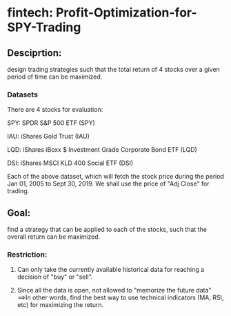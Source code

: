# fintech: Profit-Optimization-for-SPY-Trading
## Desciprtion:
design trading strategies such that the total return of 4 stocks over a given period of time can be maximized.

### Datasets
There are 4 stocks for evaluation:

SPY: SPDR S&P 500 ETF (SPY)

IAU: iShares Gold Trust (IAU)

LQD: iShares iBoxx $ Investment Grade Corporate Bond ETF (LQD)

DSI: iShares MSCI KLD 400 Social ETF (DSI)

Each of the above dataset, which will fetch the stock price during the period Jan 01, 2005 to Sept 30, 2019.
We shall use the price of "Adj Close" for trading.

## Goal: 
find a strategy that can be applied to each of the stocks, such that the overall return can be maximized.

### Restriction:
1. Can only take the currently available historical data for reaching a decision of "buy" or "sell".

2. Since all the data is open, not allowed to "memorize the future data"
==>In other words, find the best way to use technical indicators (MA, RSI, etc) for maximizing the return.
